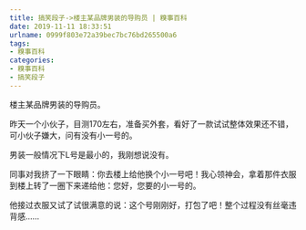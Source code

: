 ```yaml
---
title: 搞笑段子->楼主某品牌男装的导购员 | 糗事百科
date: 2019-11-11 18:33:51
urlname: 0999f803e72a39bec7bc76bd265500a6
tags: 
- 糗事百科
categories:
- 糗事百科
- 搞笑段子
---
```

楼主某品牌男装的导购员。

昨天一个小伙子，目测170左右，准备买外套，看好了一款试试整体效果还不错，可小伙子嫌大，问有没有小一号的。

男装一般情况下L号是最小的，我刚想说没有。

同事对我挤了一下眼睛：你去楼上给他换个小一号吧！我心领神会，拿着那件衣服到楼上转了一圈下来递给他：您好，您要的小一号的。

他接过衣服又试了试很满意的说：这个号刚刚好，打包了吧！整个过程没有丝毫违背感……


